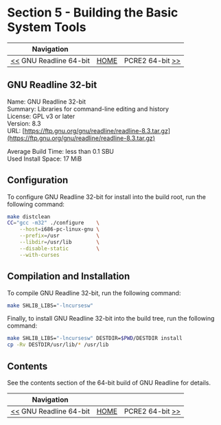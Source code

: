 # Section 5 - Building the Basic System Tools

| Navigation |||
| --- | --- | ---: |
| [<<](./GNUReadline64bit.md) GNU Readline 64-bit | [HOME](../README.md) | PCRE2 64-bit [>>](./PCRE264bit) |

## GNU Readline 32-bit

Name: GNU Readline 32-bit<br />
Summary: Libraries for command-line editing and history<br />
License: GPL v3 or later<br />
Version: 8.3<br />
URL: [https://ftp.gnu.org/gnu/readline/readline-8.3.tar.gz](https://ftp.gnu.org/gnu/readline/readline-8.3.tar.gz)<br />

Average Build Time: less than 0.1 SBU<br />
Used Install Space: 17 MiB<br />

## Configuration

To configure GNU Readline 32-bit for install into the build root, run the following command:

```bash
make distclean
CC="gcc -m32" ./configure    \
    --host=i686-pc-linux-gnu \
    --prefix=/usr            \
    --libdir=/usr/lib        \
    --disable-static         \
    --with-curses
```

## Compilation and Installation

To compile GNU Readline 32-bit, run the following command:

```bash
make SHLIB_LIBS="-lncursesw"
```

Finally, to install GNU Readline 32-bit into the build tree, run the following command:

```bash
make SHLIB_LIBS="-lncursesw" DESTDIR=$PWD/DESTDIR install
cp -Rv DESTDIR/usr/lib/* /usr/lib
```

## Contents

See the contents section of the 64-bit build of GNU Readline for details.

| Navigation |||
| --- | --- | ---: |
| [<<](./GNUReadline64bit.md) GNU Readline 64-bit | [HOME](../README.md) | PCRE2 64-bit [>>](./PCRE264bit) |
